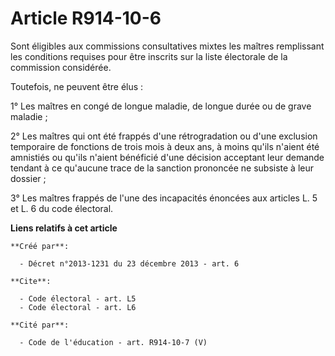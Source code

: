 # Article R914-10-6

Sont éligibles aux commissions consultatives mixtes les maîtres remplissant les conditions requises pour être inscrits sur la
liste électorale de la commission considérée. 

Toutefois, ne peuvent être élus : 

1° Les maîtres en congé de longue maladie, de longue durée ou de grave maladie ; 

2° Les maîtres qui ont été frappés d'une rétrogradation ou d'une exclusion temporaire de fonctions de trois mois à deux ans,
à moins qu'ils n'aient été amnistiés ou qu'ils n'aient bénéficié d'une décision acceptant leur demande tendant à ce qu'aucune
trace de la sanction prononcée ne subsiste à leur dossier ; 

3° Les maîtres frappés de l'une des incapacités énoncées aux articles L. 5 et L. 6 du code électoral.

**Liens relatifs à cet article**

	**Créé par**:

	  - Décret n°2013-1231 du 23 décembre 2013 - art. 6

	**Cite**:

	  - Code électoral - art. L5
	  - Code électoral - art. L6

	**Cité par**:

	  - Code de l'éducation - art. R914-10-7 (V)
